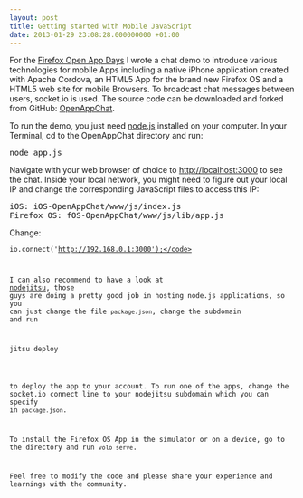 ```yaml
---
layout: post
title: Getting started with Mobile JavaScript
date: 2013-01-29 23:08:28.000000000 +01:00
---
```

For the <a title="Firefox App Days" href="https://wiki.mozilla.org/Engagement/Developer_Engagement/FirefoxAppDays">Firefox Open App Days</a> I wrote a chat demo to introduce various technologies for mobile Apps including a native iPhone application created with Apache Cordova, an HTML5 App for the brand new Firefox OS and a HTML5 web site for mobile Browsers. To broadcast chat messages between users, socket.io is used. The source code can be downloaded and forked from GitHub: <a title="OpenAppChat" href="https://github.com/PatrickHeneise/OpenAppChat">OpenAppChat</a>.

To run the demo, you just need <a title="node.js" href="http://nodejs.org">node.js</a> installed on your computer. In your Terminal, cd to the OpenAppChat directory and run:
<pre>node app.js</pre>
Navigate with your web browser of choice to <a href="http://localhost:3000">http://localhost:3000</a> to see the chat. Inside your local network, you might need to figure out your local IP and change the corresponding JavaScript files to access this IP:

<pre>iOS: iOS-OpenAppChat/www/js/index.js
Firefox OS: fOS-OpenAppChat/www/js/lib/app.js</pre>

Change:

<code>io.connect('http://192.168.0.1:3000');</code>

I can also recommend to have a look at <a title="nodejitsu" href="http://nodejitsu.com">nodejitsu</a>, those guys are doing a pretty good job in hosting node.js applications, so you can just change the file <code>package.json</code>, change the subdomain and run
<pre>jitsu deploy</pre>
to deploy the app to your account. To run one of the apps, change the socket.io connect line to your nodejitsu subdomain which you can specify in <code>package.json</code>.

To install the Firefox OS App in the simulator or on a device, go to the directory and run <code>volo serve</code>.

Feel free to modify the code and please share your experience and learnings with the community.
